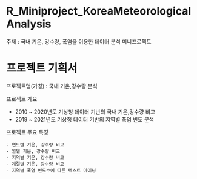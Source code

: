 # R_Miniproject_KoreaMeteorologicalAnalysis

주제 : 국내 기온, 강수량, 폭염을 이용한 데이터 분석 미니프로젝트

# 프로젝트 기획서

  프로젝트명(가칭) : 국내 기온,강수량 분석

  프로젝트 개요

   - 2010 ~ 2020년도 기상청 데이터 기반의 국내 기온,강수량 비교
   - 2019 ~ 2021년도 기상청 데이터 기반의 지역별 폭염 빈도 분석

   
  프로젝트 주요 특징

    - 연도별 기온, 강수량 비교
    - 월별 기온, 강수량 비교
    - 지역별 기온, 강수량 비교
    - 계절별 기온, 강수량 비교 
    - 지역별 폭염 빈도수에 따른 텍스트 마이닝
